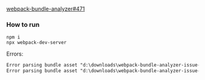 [webpack-bundle-analyzer#471](https://github.com/webpack-contrib/webpack-bundle-analyzer/issues/471)

### How to run

```shell
npm i
npx webpack-dev-server
```

Errors:

```txt
Error parsing bundle asset "d:\downloads\webpack-bundle-analyzer-issue-471\www\js\vendors.1989a8af.js": no such file
Error parsing bundle asset "d:\downloads\webpack-bundle-analyzer-issue-471\www\js\app.f747955a.js": no such file
```
